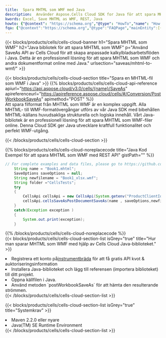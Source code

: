```yaml
---
title:  Spara MHTML som WMF med Java
description:  Använder Aspose.Cells Cloud SDK for Java för att spara MHTML-formatfil som WMF-formatfil.
kwords: Excel, Save MHTML as WMF, REST, Java
howto: {"@context": "https://schema.org","@type": "HowTo","name": "How to save MHTML as WMF using the Cells Cloud Java library.","description": "How to save MHTML as WMF using the Cells Cloud Java library.","image": {"@type": "ImageObject"},"url": "/java/saveas/mhtml-to-wmf/","step": [{ "@type": "HowToStep","name": "How to save MHTML as WMF using the Cells Cloud Java library. step 1", "image": {"@type": "ImageObject",},"url": "/java/saveas/mhtml-to-wmf/","text": "Register an account at <a href='https://dashboard.aspose.cloud/'>Dashboard</a> to get free API quota & authorization details",},{ "@type": "HowToStep","name": "How to save MHTML as WMF using the Cells Cloud Java library. step 1", "image": {"@type": "ImageObject",},"url": "/java/saveas/mhtml-to-wmf/","text": "Install Java library and add the reference (import the library) to your project.",},{ "@type": "HowToStep","name": "How to save MHTML as WMF using the Cells Cloud Java library. step 1", "image": {"@type": "ImageObject",},"url": "/java/saveas/mhtml-to-wmf/","text": "Open the source file in Java.",},{ "@type": "HowToStep","name": "How to save MHTML as WMF using the Cells Cloud Java library. step 1", "image": {"@type": "ImageObject",},"url": "/java/saveas/mhtml-to-wmf/","text": "Use the `postWorkbookSaveAs` method to retrieve the resulting stream.",}, ],"supply": {"@type": "HowToSupply","name": "document"},"tool": [{"@type": "HowToTool","name": "IntelliJ IDEA, Visual Studio Code, Eclipse"},{"@type": "HowToTool","name": "Aspose Cells"}],"totalTime": "PT6M"}
fqa: {"@context":"https://schema.org","@type":"FAQPage","mainEntity":[{"@type":"Question","name":"Why save file as other formats file in C# using REST API?","acceptedAnswer":{"@type":"Answer","text":"Documents are encoded in many ways, and some files may be incompatible with the software you use. To open and read such files, just save them as appropriate file formats.<br/><ol><li>Install .NET SDK and add the reference (import the library) to your project.</li><li>Open the source file in C# using REST API.</li><li>Call the PostWorkbookSaveAsRequest() method, passing an output filename with required extension.</li><li>Get the result of save as a separate file.</li></ol>"}},{"@type":"Question","name":"What file formats can I save as with your C# library?","acceptedAnswer":{"@type":"Answer","text":"We support a variety of file formats for conversion using .NET library, including XLSX, Excel, xls , PDF, CSV, HTML, Markdown, XML, PNG, JPG, TIFF, Json, TXT and many more."}},{"@type":"Question","name":"What is the maximum allowed file size for conversion using this .NET library?","acceptedAnswer":{"@type":"Answer","text":"There are no file size limits for format conversions using .NET library."}}]}
---
```

{{< blocks/products/cells/cells-cloud-banner h1="Spara MHTML som WMF" h2="Java bibliotek för att spara MHTML som WMF" p="Använd SaveAs API av Cells Cloud för att skapa anpassade kalkylbladsarbetsflöden i Java. Detta är en professionell lösning för att spara MHTML som WMF och andra dokumentformat online med Java." urlsection="saveas/mhtml-to-wmf/" >}}

{{< blocks/products/cells/cells-cloud-section title="Spara en MHTML-fil som WMF i Java" >}}
{{% blocks/products/cells/cells-cloud-api-reference apiurl="https://api.aspose.cloud/v3.0/cells/{name}/SaveAs" apireferenceurl="https://apireference.aspose.cloud/cells/#/Conversion/PostWorkbookSaveAs" apimethod="POST" %}}
<br/>
Att spara filformat från MHTML som WMF är en komplex uppgift. Alla MHTML- till WMF-formatövergångar utförs av vår Java SDK med bibehållen MHTML-källans huvudsakliga strukturella och logiska innehåll. Vårt Java-bibliotek är en professionell lösning för att spara MHTML som WMF-filer online. Denna Cloud SDK ger Java utvecklare kraftfull funktionalitet och perfekt WMF-utgång.

{{< /blocks/products/cells/cells-cloud-section >}}

{{% blocks/products/cells/cells-cloud-noreplacecode title="Java Kod Exempel för att spara MHTML som WMF med REST API" gistPath="" %}}
  
```java
// For complete examples and data files, please go to https://github.com/aspose-cells-cloud/aspose-cells-cloud-java/
    String name = "Book1.mhtml";
    SaveOptions saveOptions = null;
    String newfilename = "Book1_xlsx.wmf";
    String folder ="CellsTests";
    try 
    {
        CellsApi cellsApi = new CellsApi(System.getenv("ProductClientId"), System.getenv("ProductClientSecret"));
        cellsApi.cellsSaveAsPostDocumentSaveAs(name , saveOptions,newfilename,false,false,folder,null,null,null,true);                       
    }
    catch(Exception exception )
    {
        System.out.print(exception);
    }
```
  
{{% /blocks/products/cells/cells-cloud-noreplacecode %}}
<br/>
{{< blocks/products/cells/cells-cloud-section-list isGrey="true" title="Hur man sparar MHTML som WMF med hjälp av Cells Cloud Java-biblioteket." >}}
<li> Registrera ett konto på<a href="https://dashboard.aspose.cloud/">instrumentbräda</a> för att få gratis API kvot & auktoriseringsinformation</li>
<li>Installera Java-biblioteket och lägg till referensen (importera biblioteket) till ditt projekt.</li>
<li>Öppna källfilen i Java.</li>
<li>Använd metoden `postWorkbookSaveAs` för att hämta den resulterande strömmen.</li>
{{< /blocks/products/cells/cells-cloud-section-list >}}

{{< blocks/products/cells/cells-cloud-section-list isGrey="true" title="Systemkrav" >}}
<li>Maven 2.2.0 eller nyare</li>
<li>Java(TM) SE Runtime Environment</li>
{{< /blocks/products/cells/cells-cloud-section-list >}}
